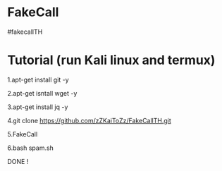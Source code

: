 # FakeCall
#fakecallTH

# Tutorial (run Kali linux and termux)

1.apt-get install git -y

2.apt-get isntall wget -y

3.apt-get install jq -y

4.git clone https://github.com/zZKaiToZz/FakeCallTH.git

5.FakeCall

6.bash spam.sh

DONE !
